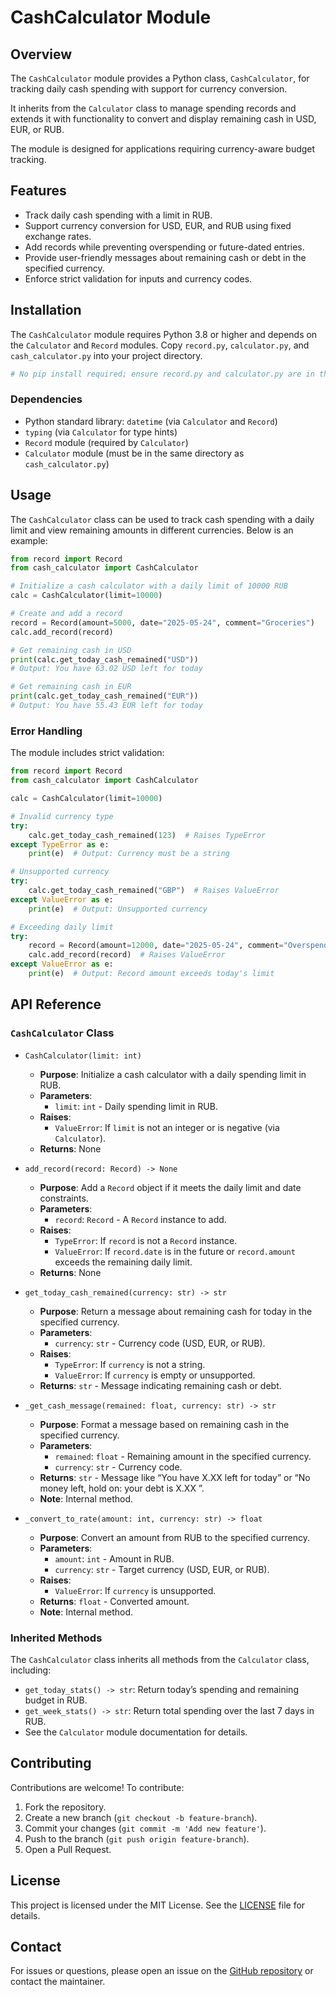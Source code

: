 # CashCalculator Module

## Overview

The `CashCalculator` module provides a Python class, `CashCalculator`, for tracking daily cash spending with support for currency conversion.

It inherits from the `Calculator` class to manage spending records and extends it with functionality to convert and display remaining cash in USD, EUR, or RUB.

The module is designed for applications requiring currency-aware budget tracking.

## Features

-   Track daily cash spending with a limit in RUB.
-   Support currency conversion for USD, EUR, and RUB using fixed exchange rates.
-   Add records while preventing overspending or future-dated entries.
-   Provide user-friendly messages about remaining cash or debt in the specified currency.
-   Enforce strict validation for inputs and currency codes.

## Installation

The `CashCalculator` module requires Python 3.8 or higher and depends on the `Calculator` and `Record` modules. Copy `record.py`, `calculator.py`, and `cash_calculator.py` into your project directory.

```bash
# No pip install required; ensure record.py and calculator.py are in the same directory
```

### Dependencies

-   Python standard library: `datetime` (via `Calculator` and `Record`)
-   `typing` (via `Calculator` for type hints)
-   `Record` module (required by `Calculator`)
-   `Calculator` module (must be in the same directory as `cash_calculator.py`)

## Usage

The `CashCalculator` class can be used to track cash spending with a daily limit and view remaining amounts in different currencies. Below is an example:

```python
from record import Record
from cash_calculator import CashCalculator

# Initialize a cash calculator with a daily limit of 10000 RUB
calc = CashCalculator(limit=10000)

# Create and add a record
record = Record(amount=5000, date="2025-05-24", comment="Groceries")
calc.add_record(record)

# Get remaining cash in USD
print(calc.get_today_cash_remained("USD"))
# Output: You have 63.02 USD left for today

# Get remaining cash in EUR
print(calc.get_today_cash_remained("EUR"))
# Output: You have 55.43 EUR left for today
```

### Error Handling

The module includes strict validation:

```python
from record import Record
from cash_calculator import CashCalculator

calc = CashCalculator(limit=10000)

# Invalid currency type
try:
    calc.get_today_cash_remained(123)  # Raises TypeError
except TypeError as e:
    print(e)  # Output: Currency must be a string

# Unsupported currency
try:
    calc.get_today_cash_remained("GBP")  # Raises ValueError
except ValueError as e:
    print(e)  # Output: Unsupported currency

# Exceeding daily limit
try:
    record = Record(amount=12000, date="2025-05-24", comment="Overspend")
    calc.add_record(record)  # Raises ValueError
except ValueError as e:
    print(e)  # Output: Record amount exceeds today's limit
```

## API Reference

### `CashCalculator` Class

-   `CashCalculator(limit: int)`

    -   **Purpose**: Initialize a cash calculator with a daily spending limit in RUB.
    -   **Parameters**:
        -   `limit`: `int` - Daily spending limit in RUB.
    -   **Raises**:
        -   `ValueError`: If `limit` is not an integer or is negative (via `Calculator`).
    -   **Returns**: None

-   `add_record(record: Record) -> None`

    -   **Purpose**: Add a `Record` object if it meets the daily limit and date constraints.
    -   **Parameters**:
        -   `record`: `Record` - A `Record` instance to add.
    -   **Raises**:
        -   `TypeError`: If `record` is not a `Record` instance.
        -   `ValueError`: If `record.date` is in the future or `record.amount` exceeds the remaining daily limit.
    -   **Returns**: None

-   `get_today_cash_remained(currency: str) -> str`

    -   **Purpose**: Return a message about remaining cash for today in the specified currency.
    -   **Parameters**:
        -   `currency`: `str` - Currency code (USD, EUR, or RUB).
    -   **Raises**:
        -   `TypeError`: If `currency` is not a string.
        -   `ValueError`: If `currency` is empty or unsupported.
    -   **Returns**: `str` - Message indicating remaining cash or debt.

-   `_get_cash_message(remained: float, currency: str) -> str`

    -   **Purpose**: Format a message based on remaining cash in the specified currency.
    -   **Parameters**:
        -   `remained`: `float` - Remaining amount in the specified currency.
        -   `currency`: `str` - Currency code.
    -   **Returns**: `str` - Message like “You have X.XX <currency> left for today” or “No money left, hold on: your debt is X.XX <currency>”.
    -   **Note**: Internal method.

-   `_convert_to_rate(amount: int, currency: str) -> float`
    -   **Purpose**: Convert an amount from RUB to the specified currency.
    -   **Parameters**:
        -   `amount`: `int` - Amount in RUB.
        -   `currency`: `str` - Target currency (USD, EUR, or RUB).
    -   **Raises**:
        -   `ValueError`: If `currency` is unsupported.
    -   **Returns**: `float` - Converted amount.
    -   **Note**: Internal method.

### Inherited Methods

The `CashCalculator` class inherits all methods from the `Calculator` class, including:

-   `get_today_stats() -> str`: Return today’s spending and remaining budget in RUB.
-   `get_week_stats() -> str`: Return total spending over the last 7 days in RUB.
-   See the `Calculator` module documentation for details.

## Contributing

Contributions are welcome! To contribute:

1. Fork the repository.
2. Create a new branch (`git checkout -b feature-branch`).
3. Commit your changes (`git commit -m 'Add new feature'`).
4. Push to the branch (`git push origin feature-branch`).
5. Open a Pull Request.

## License

This project is licensed under the MIT License. See the [LICENSE](LICENSE) file for details.

## Contact

For issues or questions, please open an issue on the [GitHub repository](https://github.com/username/cash-calculator-module) or contact the maintainer.
